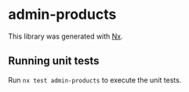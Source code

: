 # admin-products

This library was generated with [Nx](https://nx.dev).

## Running unit tests

Run `nx test admin-products` to execute the unit tests.
